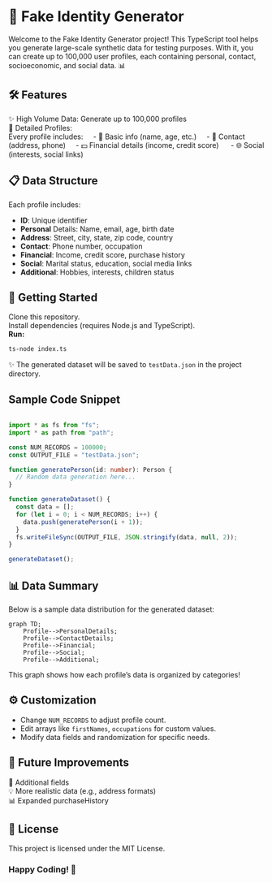 # 🎩 Fake Identity Generator
Welcome to the Fake Identity Generator project! This TypeScript tool helps you generate large-scale synthetic data for testing purposes. With it, you can create up to 100,000 user profiles, each containing personal, contact, socioeconomic, and social data. 📊


## 🛠 Features
✨ High Volume Data: Generate up to 100,000 profiles
<br>
📇 Detailed Profiles: 
   <br>
   Every profile includes:
     - 👤 Basic info (name, age, etc.)
     - 📍 Contact (address, phone)
     - 💵 Financial details (income, credit score)
     - 🌐 Social (interests, social links)



## 📋 Data Structure
Each profile includes:

- **ID**: Unique identifier
- **Personal** Details: Name, email, age, birth date
- **Address**: Street, city, state, zip code, country
- **Contact**: Phone number, occupation
- **Financial**: Income, credit score, purchase history
- **Social**: Marital status, education, social media links
- **Additional**: Hobbies, interests, children status

## 🚀 Getting Started

Clone this repository.
<br>
Install dependencies (requires Node.js and TypeScript).
<br>
**Run:**

```bash
ts-node index.ts
```
✨ The generated dataset will be saved to `testData.json` in the project directory.

## Sample Code Snippet

```typescript

import * as fs from "fs";
import * as path from "path";

const NUM_RECORDS = 100000;
const OUTPUT_FILE = "testData.json";

function generatePerson(id: number): Person {
  // Random data generation here...
}

function generateDataset() {
  const data = [];
  for (let i = 0; i < NUM_RECORDS; i++) {
    data.push(generatePerson(i + 1));
  }
  fs.writeFileSync(OUTPUT_FILE, JSON.stringify(data, null, 2));
}

generateDataset();
```

## 📊 Data Summary
Below is a sample data distribution for the generated dataset:

``` mermaid
graph TD;
    Profile-->PersonalDetails;
    Profile-->ContactDetails;
    Profile-->Financial;
    Profile-->Social;
    Profile-->Additional;
```

This graph shows how each profile’s data is organized by categories!

## ⚙️ Customization

- Change `NUM_RECORDS` to adjust profile count.
- Edit arrays like `firstNames`, `occupations` for custom values.
- Modify data fields and randomization for specific needs.

## 📅 Future Improvements

📝 Additional fields
<br>
💡 More realistic data (e.g., address formats)
<br>
📊 Expanded purchaseHistory

## 📜 License
This project is licensed under the MIT License.
<br>

### Happy Coding! 🎉
